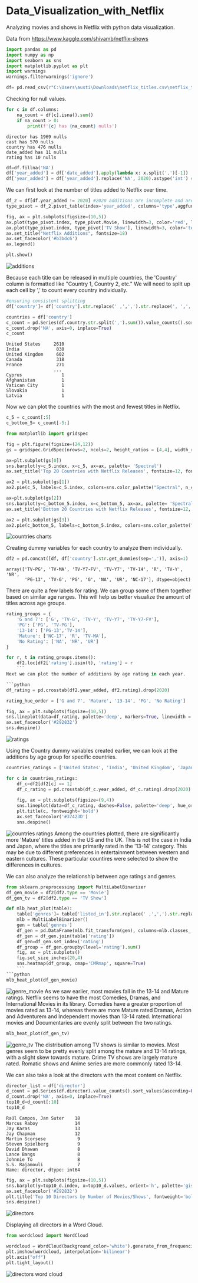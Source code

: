 # Data_Visualization_with_Netflix
Analyzing movies and shows in Netflix with python data visualization.

Data from https://www.kaggle.com/shivamb/netflix-shows

```python
import pandas as pd
import numpy as np
import seaborn as sns
import matplotlib.pyplot as plt
import warnings
warnings.filterwarnings('ignore')

df= pd.read_csv(r"C:\Users\austi\Downloads\netflix_titles.csv\netflix_titles.csv")
``` 

Checking for null values.
```python
for c in df.columns:
    na_count = df[c].isna().sum()
    if na_count > 0:
        print(f'{c} has {na_count} nulls')
```
```
director has 1969 nulls
cast has 570 nulls
country has 476 nulls
date_added has 11 nulls
rating has 10 nulls
```
```python
df=df.fillna('NA')
df['year_added'] = df['date_added'].apply(lambda x: x.split(',')[-1])
df['year_added'] = df['year_added'].replace('NA', 2020).astype('int') #assuming titles with null date added is unreleased/will be released in 2020
```

We can first look at the number of titles added to Netflix over time.
```python
df_2 = df[df.year_added != 2020] #2020 additions are incomplete and are excluded
type_pivot = df_2.pivot_table(index='year_added', columns='type',aggfunc={'type':len}, fill_value=0)['type']

fig, ax = plt.subplots(figsize=(10,5)) 
ax.plot(type_pivot.index, type_pivot.Movie, linewidth=3, color='red', label='Movies')
ax.plot(type_pivot.index, type_pivot['TV Show'], linewidth=3, color='teal', label='TV Shows')
ax.set_title("Netflix Additions", fontsize=18) 
ax.set_facecolor('#b3bdc6')
ax.legend() 

plt.show()
```
![additions](images/additions_year.png)

Because each title can be released in multiple countries, the 'Country' column is formatted like "Country 1, Country 2, etc." We will need to split up each cell by ',' to count every country individually.
```python
#ensuring consistent splitting
df['country']= df['country'].str.replace(' ,',',').str.replace(', ',',')

countries = df['country']
c_count = pd.Series(df.country.str.split(',').sum()).value_counts().sort_values(ascending=False)
c_count.drop('NA', axis=0, inplace=True)
c_count
```
```
United States     2610
India              838
United Kingdom     602
Canada             318
France             271
                  ... 
Cyprus               1
Afghanistan          1
Vatican City         1
Slovakia             1
Latvia               1
```
Now we can plot the countries with the most and fewest titles in Netflix.
```python
c_5 = c_count[:5]
c_bottom_5= c_count[-5:]

from matplotlib import gridspec

fig = plt.figure(figsize=(24,12))
gs = gridspec.GridSpec(nrows=2, ncols=2, height_ratios = [4,4], width_ratios=[10,10])

ax=plt.subplot(gs[0])
sns.barplot(y=c_5.index, x=c_5, ax=ax, palette= 'Spectral')
ax.set_title('Top 20 Countries with Netflix Releases', fontsize=12, fontweight='bold')

ax2 = plt.subplot(gs[1])
ax2.pie(c_5, labels=c_5.index, colors=sns.color_palette("Spectral", n_colors=5))

ax=plt.subplot(gs[2])
sns.barplot(y=c_bottom_5.index, x=c_bottom_5, ax=ax, palette= 'Spectral')
ax.set_title('Bottom 20 Countries with Netflix Releases', fontsize=12, fontweight='bold')

ax2 = plt.subplot(gs[3])
ax2.pie(c_bottom_5, labels=c_bottom_5.index, colors=sns.color_palette("Spectral", n_colors=5))
```
![countries charts](images/top_countries.png)

Creating dummy variables for each country to analyze them individually.
```python
df2 = pd.concat([df, df['country'].str.get_dummies(sep=',')], axis=1)
```

```
array(['TV-PG', 'TV-MA', 'TV-Y7-FV', 'TV-Y7', 'TV-14', 'R', 'TV-Y', 'NR',
       'PG-13', 'TV-G', 'PG', 'G', 'NA', 'UR', 'NC-17'], dtype=object)
```
There are quite a few labels for rating. We can group some of them together based on similar age ranges. This will help us better visualize the amount of titles across age groups.

```python
rating_groups = {
    'G and 7': ['G', 'TV-G', 'TV-Y', 'TV-Y7', 'TV-Y7-FV'],
    'PG': ['PG', 'TV-PG'],
    '13-14': ['PG-13','TV-14'],
    'Mature': ['NC-17', 'R', 'TV-MA'],
    'No Rating': ['NA', 'NR', 'UR']
}

for r, t in rating_groups.items():
    df2.loc[df2['rating'].isin(t), 'rating'] = r
    ```
Next we can plot the number of additions by age rating in each year.

```python
df_rating = pd.crosstab(df2.year_added, df2.rating).drop(2020)

rating_hue_order = ['G and 7', 'Mature', '13-14', 'PG', 'No Rating']

fig, ax = plt.subplots(figsize=(10,5))
sns.lineplot(data=df_rating, palette='deep', markers=True, linewidth = 3, hue_order=rating_hue_order)
ax.set_facecolor('#292832')
sns.despine()
```
![ratings](images/ratings_line.png)

Using the Country dummy variables created earlier, we can look at the additions by age group for specific countries.
```python
countries_ratings = ['United States', 'India', 'United Kingdom', 'Japan']

for c in countries_ratings:
    df_c=df2[df2[c] == 1]
    df_c_rating = pd.crosstab(df_c.year_added, df_c.rating).drop(2020)
    
    fig, ax = plt.subplots(figsize=(9,4))
    sns.lineplot(data=df_c_rating, dashes=False, palette='deep', hue_order=rating_hue_order, markers=True)
    plt.title(c, fontweight='bold')
    ax.set_facecolor('#37423D')
    sns.despine()
```
![countries ratings](images/countries_ratings.png)
Among the countries plotted, there are significantly more 'Mature' titles added in the US and the UK. This is not the case in India and Japan, where the titles are primarily rated in the '13-14' category. This may be due to different preferences in entertainment between western and eastern cultures. These particular countires were selected to show the differences in cultures.

We can also analyze the relationship between age ratings and genres.

```python
from sklearn.preprocessing import MultiLabelBinarizer
df_gen_movie = df2[df2.type == 'Movie']
df_gen_tv = df2[df2.type == 'TV Show']

def mlb_heat_plot(table):
    table['genres']= table['listed_in'].str.replace(' ,',',').str.replace(', ',',').str.split(',')
    mlb = MultiLabelBinarizer()
    gen = table['genres']
    df_gen = pd.DataFrame(mlb.fit_transform(gen), columns=mlb.classes_, index=gen.index)
    df_gen = df_gen.join(table['rating'])
    df_gen=df_gen.set_index('rating')
    df_group = df_gen.groupby(level='rating').sum()
    fig, ax = plt.subplots()
    fig.set_size_inches(20,4)
    sns.heatmap(df_group, cmap='CMRmap', square=True)
    ```
```python
mlb_heat_plot(df_gen_movie)
```
![genre_movie](images/genre_movie.png)
As we saw earlier, most movies fall in the 13-14 and Mature ratings. Netflix seems to have the most Comedies, Dramas, and International Movies in its library. Comedies have a greater proportion of movies rated as 13-14, whereas there are more Mature rated Dramas, Action and Adventurem and Independent movies than 13-14 rated. International movies and Documentaries are evenly split between the two ratings.
```python
mlb_heat_plot(df_gen_tv)
```
![genre_tv](images/genre_tv.png)
The distribution among TV shows is similar to movies. Most genres seem to be pretty evenly split among the mature and 13-14 ratings, with a slight skew towards mature. Crime TV shows are largely mature rated. Romatic shows and Anime series are more commonly rated 13-14.

We can also take a look at the directors with the most content on Netflix.
```python
director_list = df['director']
d_count = pd.Series(df.director).value_counts().sort_values(ascending=False)
d_count.drop('NA', axis=0, inplace=True)
top10_d=d_count[:10]
top10_d
```
```
Raúl Campos, Jan Suter    18
Marcus Raboy              14
Jay Karas                 13
Jay Chapman               12
Martin Scorsese            9
Steven Spielberg           9
David Dhawan               8
Lance Bangs                8
Johnnie To                 8
S.S. Rajamouli             7
Name: director, dtype: int64
```

```python
fig, ax = plt.subplots(figsize=(10,5))
sns.barplot(y=top10_d.index, x=top10_d.values, orient='h', palette='gist_earth')
ax.set_facecolor('#292832')
plt.title('Top 10 Directors by Number of Movies/Shows', fontweight='bold')
sns.despine()
```
![directors](images/dir_bar.png)

Displaying all directors in a Word Cloud.
```python
from wordcloud import WordCloud

wordcloud = WordCloud(background_color='white').generate_from_frequencies(d_count)
plt.imshow(wordcloud, interpolation='bilinear')
plt.axis("off")
plt.tight_layout() 
```
![directors word cloud](images/wrdcld.png)

